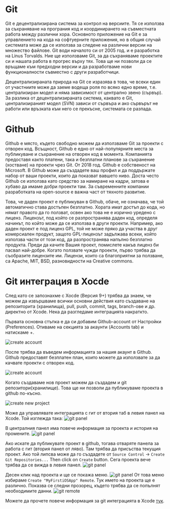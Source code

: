 # Git

Git e децентрализирана система за контрол на версиите. Тя се използва за съхраняване на програния код и координирането на съвместната работа между различни хора. Основното приложение на Git е за управлението на кода на софтуерните приложения, но в общия случай системата може да се използва за следене на различни версии на множество файлове. Git води началото си от 2005 год. и е разработка на Linus Torvalds. Ние ще използваме Git, за да съхраняваме проектите си и нашата работа в прогрес върху тях. Това ще ни позволи да се връщаме към предходни версии и да разработваме нови функционалности съвместно с други разработчици. 

Децентрализираната природа на Git се изразява в това, че всеки един от участниите може да заеме водеща роля по всяко едно време, т.е. централизиран модел и няма зависимост от централно звено (сървър). За разлика от децентрализираната система, каквато е Git, централизираният модел (SVN) зависи от сървъра и ако сървърът не работи или връзката към него се прекъсне, системата се разпада.

# Github

Github е място, където свободно можем да използваме Git за проекти с отворен код. Всъщност, Github е едно от най-популярните места за публикуване и съхранение на отворен код в момента. Компанията предоставя както платени, така и безплатни планове за съхранение (хостване) на проекти чрез Git. От 2018 год. Github е собственост на  Microsoft.  В Github може да създадете ваш профил и да поддържате набор от ваши проекти, които да показват вавшето ниво. Доста често Github се използва като средство за намиране на кадри, затова е хубаво да имаме добри проекти там. За съвременните компании разработката на open-source е важна част от тяхното развитие. 

Това, че даден проект е публикуван в Github, обаче, не означава, че той автоматично става достъпен безплатно. Хората имат достъп до кода, но нямат правото да го ползват, освен ако това не е изрично уредено с лиценз. Лицензът, под който се разпространява даден код, определя начинът, по който може да се използва в други проекти. Например, ако даден проект е под лиценз GPL, той не може пряко да участва в друг комерсиален продукт, защото GPL-лицензът задължава всеки, който използва части от този код, да разпространява напълно безплатно продукта. Преди да качите Вашия проект, помислете какъв лиценз би пасвал най-добре. Когато ползвате чужди проекти, първо трябва да съобразите лицензите им. Лицензи, които са благоприятни за ползване, са Apache, MIT, BSD, разновидности на Creative commons.

# Git интеграция в Xocde

След като се запознахме с Xocde (Версия 9+) трябва да знаем, че можем да извършваме всички основни действия като създаване на репозиторита (хранилища), pull, push, commit, tags, branch-ове и др. директно от Xcode. Нека да разгледаме интеграцията накраткто. 

Първата основна стъпка е да си добавим Github-account от Настройки (Preferences). Отиваме на секцията за акаунти (Accounts tab) и натискаме +. 

![create account](assets/git/add_account.png)

После трябва да въведем информацията за нашия акаунт в Github. Github предоставят безплатен план, които можете да използвате за да качвате проекти с отворен код.

![create account](assets/git/log_in.png)

Когато създаваме нов проект можем да създадем и git репозитори(хранилище). Това ще ни позволи да публикуваме проекта в github по-късно.

![create new project](assets/git/create_new_project.png)

Може да управлявате интеграцията с гит от втория таб в левия панел на Xcode. Той изглежда така:
![git panel](assets/git/left_pane_xcode.png)

В централния панел има повече информация за проекта и история на промените.
![git panel](assets/git/main_window_xcode.png)

Ако искате да публикувате проект в github, тогава отваряте панела за работа с гит (втория панел от ляво). Там трябва да присъства текущия проект. 
Ако той липсва може да го създадете от `Source Control` -> `Create Git Repositories...` Then click on `Create` button. Сега проекта вече трябва да се вижда в левия панел.
![git panel](assets/git/left_panel_project.png)

Десен клик над проекта и ще се покажа меню.
![git panel](assets/git/create_remote_xcode.png)
От това меню избираме `Create "MyFirstiOSApp" Remote`. Тук името на проекта ще е различно. Показва се следни прозорец, където трябва да се попълнят необходимите данни.
![git remote](assets/git/create_remote_data.png)

Можете да прочете повече информация за git интеграцията в Xcode [тук](https://help.apple.com/xcode/mac/current/#/dev3fd7ccc7a).
